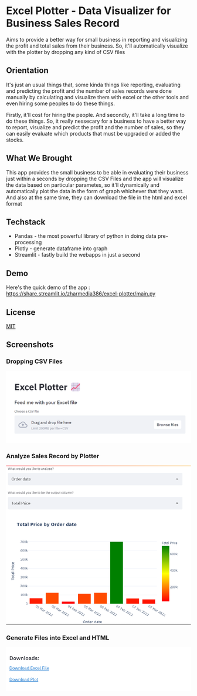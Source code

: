 
# Excel Plotter - Data Visualizer for Business Sales Record

Aims to provide a better way for small business in reporting and visualizing the profit and total sales from their business. So, it'll automatically visualize with the plotter by dropping any kind of CSV files


## Orientation

It's just an usual things that, some kinda things like reporting, evaluating and predicting the profit and the number of sales records were done manually by calculating and visualize them with excel or the other tools and even hiring some peoples to do these things.

Firstly, it'll cost for hiring the people. And secondly, it'll take a long time to do these things. So, it really nessecary for a business to have a better way to report, visualize and predict the profit and the number of sales, so they can easily evaluate which products that must be upgraded or added the stocks.


## What We Brought

This app provides the small business to be able in evaluating their business just within a seconds by dropping the CSV Files and the app will visualize the data based on particular parametes, so it'll dynamically and automatically plot the data in the form of graph whichever that they want. And also at the same time, they can download the file in the html and excel format

## Techstack

- Pandas - the most powerful library of python in doing data pre-processing
- Plotly - generate dataframe into graph 
- Streamlit - fastly build the webapps in just a second


## Demo

Here's the quick demo of the app :
https://share.streamlit.io/zharmedia386/excel-plotter/main.py


## License

[MIT](https://choosealicense.com/licenses/mit/)

## Screenshots

### Dropping CSV Files 
<img src="https://github.com/zharmedia386/excel-plotter/blob/master/image-readme/dropping-files.png" />

### Analyze Sales Record by Plotter
<img src="https://github.com/zharmedia386/excel-plotter/blob/master/image-readme/analyze-data.png" />

### Generate Files into Excel and HTML
<img src="https://github.com/zharmedia386/excel-plotter/blob/master/image-readme/generate-files.png" />




